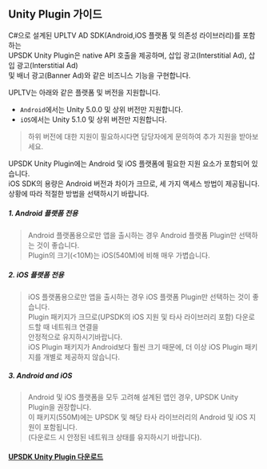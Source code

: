 ## Unity Plugin 가이드

C#으로 설계된 UPLTV AD SDK(Android,iOS 플랫폼 및 의존성 라이브러리)를 포함하는 <br />
UPSDK Unity Plugin은 native API 호출을 제공하며, 삽입 광고(Interstitial Ad), 삽입 광고(Interstitial Ad) <br />
및 배너 광고(Banner Ad)와 같은 비즈니스 기능을 구현합니다.

UPLTV는 아래와 같은 플랫폼 및 버전을 지원합니다.

- `Android`에서는 Unity 5.0.0 및 상위 버전만 지원합니다.
- `iOS`에서는 Unity 5.1.0 및 상위 버전만 지원합니다.

> 하위 버전에 대한 지원이 필요하시다면 담당자에게 문의하여 추가 지원을 받아보세요.

UPSDK Unity Plugin에는 Android 및 iOS 플랫폼에 필요한 지원 요소가 포함되어 있습니다. <br />
iOS SDK의 용량은 Android 버전과 차이가 크므로, 세 가지 액세스 방법이 제공됩니다. <br />
상황에 따라 적절한 방법을 선택하시기 바랍니다.

##### 1. Android 플랫폼 전용
> Android 플랫폼용으로만 앱을 출시하는 경우 Android 플랫폼 Plugin만 선택하는 것이 좋습니다. <br />
Plugin의 크기(<10M)는 iOS(540M)에 비해 매우 가볍습니다. <br />

##### 2. iOS 플랫폼 전용
>iOS 플랫폼용으로만 앱을 출시하는 경우 iOS 플랫폼 Plugin만 선택하는 것이 좋습니다. <br />
Plugin 패키지가 크므로(UPSDK의 iOS 지원 및 타사 라이브러리 포함) 다운로드할 때 네트워크 연결을 <br />
안정적으로 유지하시기바랍니다. <br />
> iOS Plugin 패키지가 Android보다 훨씬 크기 때문에, 더 이상 iOS Plugin 패키지를 개별로 제공하지 않습니다. <br />

##### 3. Android and iOS
> Android 및 iOS 플랫폼을 모두 고려해 설계된 앱인 경우, UPSDK Unity Plugin을 권장합니다. <br />
이 패키지(550M)에는 UPSDK 및 해당 타사 라이브러리의 Android 및 iOS 지원이 포함됩니다. <br />
(다운로드 시 안정된 네트워크 상태를 유지하시기 바랍니다).

#### [UPSDK Unity Plugin 다운로드](http://doc.upltv.com/en/master/chapters/chapter09.html "SDKDownLoad")
